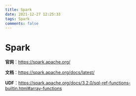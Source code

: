 ```yaml
---
title: Spark
date: 2021-12-27 12:25:33
tags: Spark
comments: false
---
```


# Spark



**官网**：https://spark.apache.org/

**文档**：https://spark.apache.org/docs/latest/

**UDF**：https://spark.apache.org/docs/3.2.0/sql-ref-functions-builtin.html#array-functions

